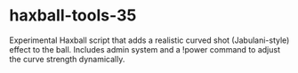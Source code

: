# haxball-tools-35
Experimental Haxball script that adds a realistic curved shot (Jabulani-style) effect to the ball. Includes admin system and a !power command to adjust the curve strength dynamically. 

